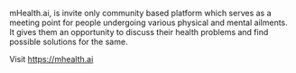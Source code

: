 
mHealth.ai, is invite only community based platform which serves as a meeting point for people undergoing various physical and mental ailments. It gives them an opportunity to discuss their health problems and find possible solutions for the same.

Visit https://mhealth.ai
